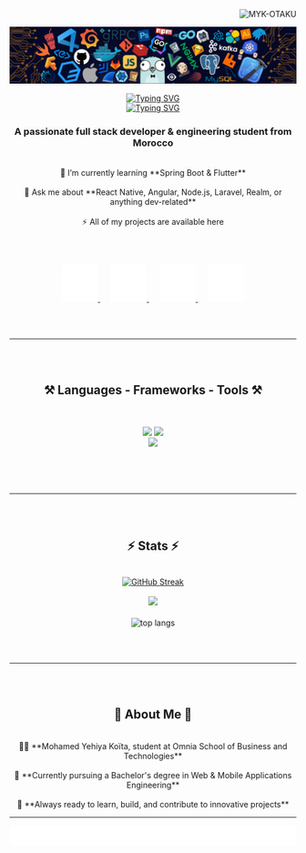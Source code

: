 <p align="right"> 
    <img src="https://komarev.com/ghpvc/?username=MYK-OTAKU&label=Profile%20views&color=2196f3&style=flat" alt="MYK-OTAKU" /> 
</p>

<!-- Add header image here -->
<p align="center">
    <img src="static/7header.png" alt="Header Image" width="600"/>
</p>

<p align="center">
    <a href="https://git.io/typing-svg">
        <img src="https://readme-typing-svg.demolab.com?font=Righteous&size=35&color=36bcf7&center=true&vCenter=true&repeat=false&width=556&height=70&lines=Mohamed+Yehiya+Ko%C3%AFta+%F0%9F%91%8B%F0%9F%8F%BB" alt="Typing SVG" />
    </a><br>
    <a href="https://git.io/typing-svg">
        <img src="https://readme-typing-svg.demolab.com?font=Fira+Code&size=26&pause=1000&color=DF3561FF&center=true&vCenter=true&width=556&height=64&lines=Hello+Friend+!!+%F0%9F%91%8B%F0%9F%8F%BB;Web+%26+Mobile+Engineering+Student;FullStack+Developer;Always+learning+new+technologies" alt="Typing SVG" />
    </a>
</p>

<h3 align="center">A passionate full stack developer & engineering student from Morocco</h3>

<br/>

<div align="center">
    🌱 I’m currently learning **Spring Boot & Flutter**<br/><br/>
    💬 Ask me about **React Native, Angular, Node.js, Laravel, Realm, or anything dev-related**<br/><br/>
    ⚡ All of my projects are available here
</div>

<br/><br/>

<p align="center">
    <a target="_blank" href="https://www.linkedin.com/in/mohamed-yehiya-koita">
        <img width="64px" alt="LinkedIn" title="Connect with me on LinkedIn" src="static/social-icons/linkedin.gif"/>
    </a>
    &emsp;
    <a target="_blank" href="https://www.instagram.com/mohamed_yehiya_koita">
        <img width="64px" alt="Instagram" title="Follow me on Instagram" src="static/social-icons/instagram.gif"/>
    </a>
    &emsp;
      <a target="_blank" href="mailto:mohamedyehiyakoita@gmail.com">
        <img width="64px" alt="Email" title="send me an email" src="static/social-icons/mail.gif"/>
    </a>
    &emsp;
     <a target="_blank" href="https://mohamedyehiyakoita.netlify.app/">
        <img width="64px" alt="Www" title="Take a look at my portfolio" src="static/social-icons/www.gif"/>
    </a>
   
</p>

<br/><br/>
<hr/><br/><br/>

<h2 align="center">⚒️ Languages - Frameworks - Tools ⚒️</h2>
<br/><br/>

<div align="center">
    <img src="https://skillicons.dev/icons?i=html,css,javascript,php,python,java,flutter" />
    <img src="https://skillicons.dev/icons?i=angular,react,bootstrap,tailwind,nodejs,laravel" /><br>
    <img src="https://skillicons.dev/icons?i=mysql,postgresql,vscode,git,github,postman,chatgpt" /><br>
</div>

<br/><br/><br/><hr/><br/><br/>

<h2 align="center">⚡ Stats ⚡</h2>
<br />

<div align="center">
    <a href="https://git.io/streak-stats"><img src="https://streak-stats.demolab.com?user=MYK-OTAKU" alt="GitHub Streak" /></a>
</div>

<br />
<div align="center">
    <img src="https://github-readme-stats.vercel.app/api?username=MYK-OTAKU&theme=tokyonight" />
</div>
<br/>
<div align="center">
    <img width="325" align="center" src="https://github-readme-stats.vercel.app/api/top-langs/?username=MYK-OTAKU&langs_count=8&layout=compact&theme=react&border_radius=10&size_weight=0.5&count_weight=0.5" alt="top langs" />
</div>

<br/><br/><hr/><br/><br/>

<h2 align="center">🌟 About Me 🌟 </h2>
<br/>

<div align="center">
    👨‍🎓 **Mohamed Yehiya Koïta, student at Omnia School of Business and Technologies**<br/><br/>
    💪 **Currently pursuing a Bachelor's degree in Web & Mobile Applications Engineering**<br/><br/>
    🚀 **Always ready to learn, build, and contribute to innovative projects**
</div>

<hr/>

<!-- Add footer image here -->
<p align="center">
    <img src="static/footer.svg" alt="Footer Image" width="600"/>
</p>
